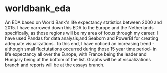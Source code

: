 # worldbank_eda
An EDA based on World Bank's life expectancy statistics between 2000 and 2015. I have narrowed down this EDA to the Europe and the Netherlands specifically, as those regions will be my area of focus through my career. I have used Pandas for data analysis;and Seaborn and PowerBI for creating adequate visualizations. To this end, I have noticed an increasing trend -although small fluctutations occurred during those 15 year time period- in life expectancy all over the Europe, with France being the leader and Hungary being at the bottom of the list. Graphs will be at visualizations branch and reports will be at the essays branch. 
